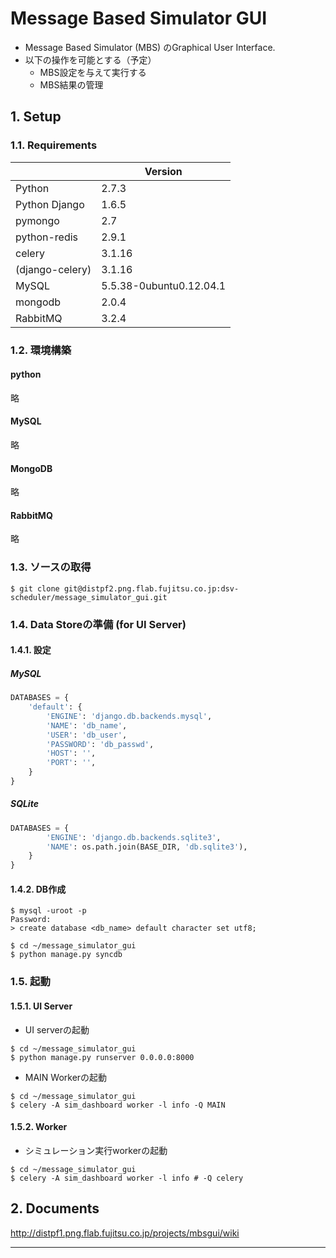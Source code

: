 # Message Based Simulator GUI

* Message Based Simulator (MBS) のGraphical User Interface.
* 以下の操作を可能とする（予定）
  - MBS設定を与えて実行する
  - MBS結果の管理



## 1. Setup

### 1.1. Requirements

||Version|
|------|-----|
|Python|2.7.3|
|Python Django|1.6.5|
|pymongo|2.7|
|python-redis|2.9.1|
|celery|3.1.16|
|(django-celery)|3.1.16|
|MySQL|5.5.38-0ubuntu0.12.04.1|
|mongodb|2.0.4|
|RabbitMQ|3.2.4|


### 1.2. 環境構築

#### python
略

#### MySQL
略

#### MongoDB
略

#### RabbitMQ
略

### 1.3. ソースの取得

```bash:
$ git clone git@distpf2.png.flab.fujitsu.co.jp:dsv-scheduler/message_simulator_gui.git
```

### 1.4. Data Storeの準備 (for UI Server)

#### 1.4.1. 設定

##### MySQL

```python:settings.py
DATABASES = {
    'default': {
        'ENGINE': 'django.db.backends.mysql',
        'NAME': 'db_name',
        'USER': 'db_user',
        'PASSWORD': 'db_passwd',
        'HOST': '',
        'PORT': '',
    }
}
```


##### SQLite

```python:settings.py
DATABASES = {
        'ENGINE': 'django.db.backends.sqlite3',
        'NAME': os.path.join(BASE_DIR, 'db.sqlite3'),
    }
}
```

#### 1.4.2. DB作成

```bash:
$ mysql -uroot -p
Password:
> create database <db_name> default character set utf8;
```

```bash:
$ cd ~/message_simulator_gui
$ python manage.py syncdb
```

### 1.5. 起動

#### 1.5.1. UI Server

* UI serverの起動
```bash:
$ cd ~/message_simulator_gui
$ python manage.py runserver 0.0.0.0:8000
```

* MAIN Workerの起動
```bash:
$ cd ~/message_simulator_gui
$ celery -A sim_dashboard worker -l info -Q MAIN
```


#### 1.5.2. Worker

* シミュレーション実行workerの起動
```bash:
$ cd ~/message_simulator_gui
$ celery -A sim_dashboard worker -l info # -Q celery
```

## 2. Documents

http://distpf1.png.flab.fujitsu.co.jp/projects/mbsgui/wiki

----
